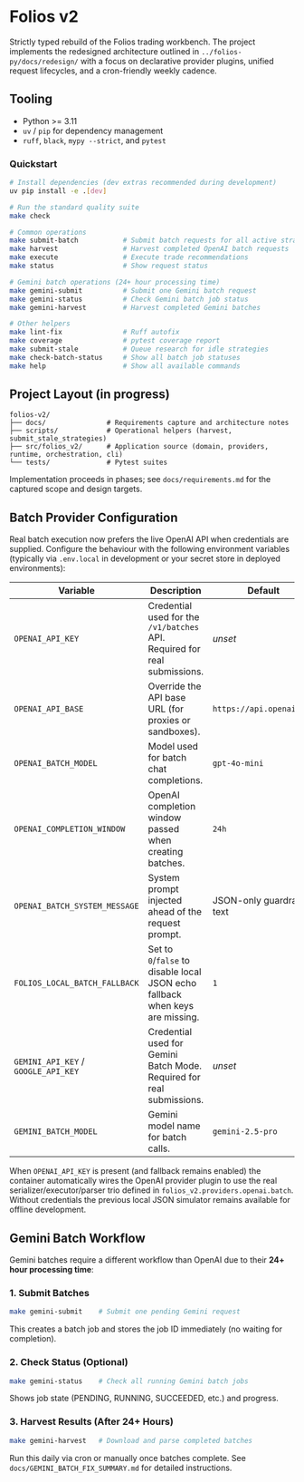 # Folios v2

Strictly typed rebuild of the Folios trading workbench. The project implements the redesigned architecture outlined in `../folios-py/docs/redesign/` with a focus on declarative provider plugins, unified request lifecycles, and a cron-friendly weekly cadence.

## Tooling
- Python >= 3.11
- `uv` / `pip` for dependency management
- `ruff`, `black`, `mypy --strict`, and `pytest`

### Quickstart
```bash
# Install dependencies (dev extras recommended during development)
uv pip install -e .[dev]

# Run the standard quality suite
make check

# Common operations
make submit-batch           # Submit batch requests for all active strategies
make harvest                # Harvest completed OpenAI batch requests
make execute                # Execute trade recommendations
make status                 # Show request status

# Gemini batch operations (24+ hour processing time)
make gemini-submit          # Submit one Gemini batch request
make gemini-status          # Check Gemini batch job status
make gemini-harvest         # Harvest completed Gemini batches

# Other helpers
make lint-fix               # Ruff autofix
make coverage               # pytest coverage report
make submit-stale           # Queue research for idle strategies
make check-batch-status     # Show all batch job statuses
make help                   # Show all available commands
```

## Project Layout (in progress)
```
folios-v2/
├── docs/               # Requirements capture and architecture notes
├── scripts/            # Operational helpers (harvest, submit_stale_strategies)
├── src/folios_v2/      # Application source (domain, providers, runtime, orchestration, cli)
└── tests/              # Pytest suites
```

Implementation proceeds in phases; see `docs/requirements.md` for the captured scope and design targets.

## Batch Provider Configuration

Real batch execution now prefers the live OpenAI API when credentials are supplied. Configure the behaviour
with the following environment variables (typically via `.env.local` in development or your secret store in
deployed environments):

| Variable | Description | Default |
| --- | --- | --- |
| `OPENAI_API_KEY` | Credential used for the `/v1/batches` API. Required for real submissions. | _unset_ |
| `OPENAI_API_BASE` | Override the API base URL (for proxies or sandboxes). | `https://api.openai.com` |
| `OPENAI_BATCH_MODEL` | Model used for batch chat completions. | `gpt-4o-mini` |
| `OPENAI_COMPLETION_WINDOW` | OpenAI completion window passed when creating batches. | `24h` |
| `OPENAI_BATCH_SYSTEM_MESSAGE` | System prompt injected ahead of the request prompt. | JSON-only guardrail text |
| `FOLIOS_LOCAL_BATCH_FALLBACK` | Set to `0`/`false` to disable local JSON echo fallback when keys are missing. | `1` |
| `GEMINI_API_KEY` / `GOOGLE_API_KEY` | Credential used for Gemini Batch Mode. Required for real submissions. | _unset_ |
| `GEMINI_BATCH_MODEL` | Gemini model name for batch calls. | `gemini-2.5-pro` |

When `OPENAI_API_KEY` is present (and fallback remains enabled) the container automatically wires the
OpenAI provider plugin to use the real serializer/executor/parser trio defined in `folios_v2.providers.openai.batch`.
Without credentials the previous local JSON simulator remains available for offline development.

## Gemini Batch Workflow

Gemini batches require a different workflow than OpenAI due to their **24+ hour processing time**:

### 1. Submit Batches
```bash
make gemini-submit    # Submit one pending Gemini request
```

This creates a batch job and stores the job ID immediately (no waiting for completion).

### 2. Check Status (Optional)
```bash
make gemini-status    # Check all running Gemini batch jobs
```

Shows job state (PENDING, RUNNING, SUCCEEDED, etc.) and progress.

### 3. Harvest Results (After 24+ Hours)
```bash
make gemini-harvest   # Download and parse completed batches
```

Run this daily via cron or manually once batches complete. See `docs/GEMINI_BATCH_FIX_SUMMARY.md` for detailed instructions.
